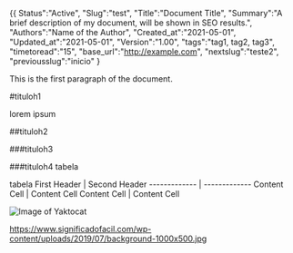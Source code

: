 {{
Status":"Active",
"Slug":"test",
"Title":"Document Title",
"Summary":"A brief description of my document, will be shown in SEO results.",
"Authors":"Name of the Author",
"Created_at":"2021-05-01",
"Updated_at":"2021-05-01",
"Version":"1.00",
"tags":"tag1, tag2, tag3",
"timetoread":"15",
"base_url":"http://example.com",
"nextslug":"teste2",
"previousslug":"inicio"
}

This is the first paragraph of the document.

#tituloh1

lorem ipsum

##tituloh2

###tituloh3

###tituloh4 tabela

tabela
First Header  | Second Header
------------- | -------------
Content Cell  | Content Cell
Content Cell  | Content Cell

![Image of Yaktocat](https://octodex.github.com/images/yaktocat.png)

https://www.significadofacil.com/wp-content/uploads/2019/07/background-1000x500.jpg
